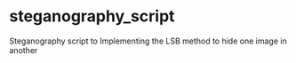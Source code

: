 # steganography_script
Steganography script to Implementing the LSB method to hide one image in another
